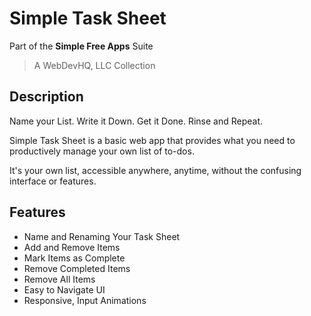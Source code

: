 # Simple Task Sheet
 
Part of the **Simple Free Apps** Suite
> A WebDevHQ, LLC Collection

## Description
Name your List. Write it Down. Get it Done. Rinse and Repeat.

Simple Task Sheet is a basic web app that provides what you need to productively manage your own list of to-dos.

It's your own list, accessible anywhere, anytime, without the confusing interface or features.

## Features
* Name and Renaming Your Task Sheet
* Add and Remove Items
* Mark Items as Complete
* Remove Completed Items
* Remove All Items
* Easy to Navigate UI
* Responsive, Input Animations

